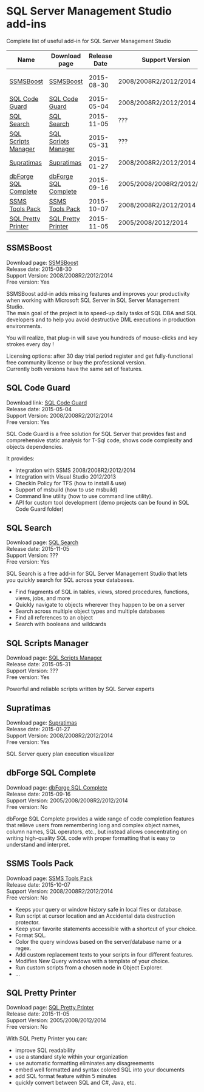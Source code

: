 # SQL Server Management Studio add-ins
Complete list of useful add-in for SQL Server Management Studio


| Name                                          | Download page          | Release Date | Support Version            | Author              | Free version | Paid/Price |
|-----------------------------------------------|------------------------|--------------|----------------------------| ------------------- | ------------ | ---------- |
| [SSMSBoost](#ssmsboost)                       | [SSMSBoost]            | 2015-08-30   | 2008/2008R2/2012/2014      | Solutions Crew GmbH | Yes          | Yes/$150   |
| [SQL Code Guard](#sql-code-guard)             | [SQL Code Guard]       | 2015-05-04   | 2008/2008R2/2012/2014      | Oleksii Kovalov   | Yes          | No         |
| [SQL Search](#sql-search)                     | [SQL Search]           | 2015-11-05   | ???                        | Red Gate             | Yes          | No         |
| [SQL Scripts Manager](#sql-scripts-manager)   | [SQL Scripts Manager]  | 2015-05-31   | ???                        | Red Gate             | Yes          | No         |
| [Supratimas](#supratimas)                     | [Supratimas]           | 2015-01-27   | 2008/2008R2/2012/2014      | TTRider LLC           | Yes          | Yes/$34.99 |
| [dbForge SQL Complete](#dbforge-sql-complete) | [dbForge SQL Complete] | 2015-09-16   | 2005/2008/2008R2/2012/2014 | Devart           | No          | Yes/$119.95 |
| [SSMS Tools Pack](#ssms-tools-pack)           | [SSMS Tools Pack]      | 2015-10-07   | 2008/2008R2/2012/2014      | Mladen Prajdić                 | No          | Yes/€30-€5000 |
| [SQL Pretty Printer](#sql-pretty-printer)     | [SQL Pretty Printer]   | 2015-11-05   | 2005/2008/2012/2014      | Gudu Software                | No          | Yes/$50-$2000 |

## SSMSBoost
Download page: [SSMSBoost]<br/>
Release date: 2015-08-30<br/>
Support Version: 2008/2008R2/2012/2014<br/>
Free version: Yes

SSMSBoost add-in adds missing features and improves your productivity when working with Microsoft SQL Server in SQL Server Management Studio.<br/>
The main goal of the project is to speed-up daily tasks of SQL DBA and SQL developers and to help you avoid destructive DML executions in production environments.

You will realize, that plug-in will save you hundreds of mouse-clicks and key strokes every day !

Licensing options: after 30 day trial period register and get fully-functional free community license or buy the professional version.<br/>
Currently both versions have the same set of features.


## SQL Code Guard
Download link: [SQL Code Guard]<br/>
Release date: 2015-05-04<br/>
Support Version: 2008/2008R2/2012/2014<br/>
Free version: Yes

SQL Code Guard is a free solution for SQL Server that provides fast and comprehensive static analysis for T-Sql code, shows code complexity and objects dependencies.

It provides:
 - Integration with SSMS 2008/2008R2/2012/2014
 - Integration with Visual Studio 2012/2013
 - Checkin Policy for TFS (how to install & use)
 - Support of msbuild (how to use msbuild)
 - Command line utility (how to use command line utility).
 - API for custom tool development (demo projects can be found in SQL Code Guard folder)


## SQL Search
Download page: [SQL Search]<br/>
Release date: 2015-11-05<br/>
Support Version: ???<br/>
Free version: Yes

SQL Search is a free add-in for SQL Server Management Studio that lets you quickly search for SQL across your databases.

- Find fragments of SQL in tables, views, stored procedures, functions, views, jobs, and more
- Quickly navigate to objects wherever they happen to be on a server
- Search across multiple object types and multiple databases
- Find all references to an object
- Search with booleans and wildcards


## SQL Scripts Manager
Download page: [SQL Scripts Manager]<br/>
Release date: 2015-05-31<br/>
Support Version: ???<br/>
Free version: Yes

Powerful and reliable scripts written by SQL Server experts


## Supratimas
Download page: [Supratimas]<br/>
Release date: 2015-01-27<br/>
Support Version: 2008/2008R2/2012/2014<br/>
Free version: Yes

SQL Server query plan execution visualizer


## dbForge SQL Complete
Download page: [dbForge SQL Complete]<br/>
Release date: 2015-09-16<br/>
Support Version: 2005/2008/2008R2/2012/2014<br/>
Free version: No

dbForge SQL Complete provides a wide range of code completion features that relieve users from remembering long and complex object names, column names, SQL operators, etc., but instead allows concentrating on writing high-quality SQL code with proper formatting that is easy to understand and interpret.


## SSMS Tools Pack
Download page: [SSMS Tools Pack]<br/>
Release date: 2015-10-07<br/>
Support Version: 2008/2008R2/2012/2014<br/>
Free version: No

- Keeps your query or window history safe in local files or database.
- Run script at cursor location and an Accidental data destruction protector.
- Keep your favorite statements accessible with a shortcut of your choice.
- Format SQL. 
- Color the query windows based on the server/database name or a regex.
- Add custom replacement texts to your scripts in four different features.
- Modifies New Query windows with a template of your choice.
- Run custom scripts from a chosen node in Object Explorer.
-  ...


## SQL Pretty Printer
Download page: [SQL Pretty Printer]<br/>
Release date: 2015-11-05<br/>
Support Version: 2005/2008/2012/2014<br/>
Free version: No

With SQL Pretty Printer you can:
- improve SQL readability 
- use a standard style within your organization
- use automatic formatting eliminates any disagreements
- embed well formatted and syntax colored SQL into your documents
- add SQL format feature within 5 minutes
- quickly convert between SQL and C#, Java, etc.


[SSMSBoost]:http://www.ssmsboost.com/
[SQL Code Guard]:http://sqlcodeguard.com/
[SQL Search]:http://www.red-gate.com/products/sql-development/sql-search/
[SQL Scripts Manager]:http://www.red-gate.com/products/dba/sql-scripts-manager/
[Supratimas]:http://www.supratimas.com/addin/buy.html
[dbForge SQL Complete]: https://www.devart.com/dbforge/sql/sqlcomplete/ordering.html
[SSMS Tools Pack]: http://www.ssmstoolspack.com/Features
[SQL Pretty Printer]: http://www.excel-sql-server.com/excel-sql-server-import-export-using-excel-add-ins.htm
